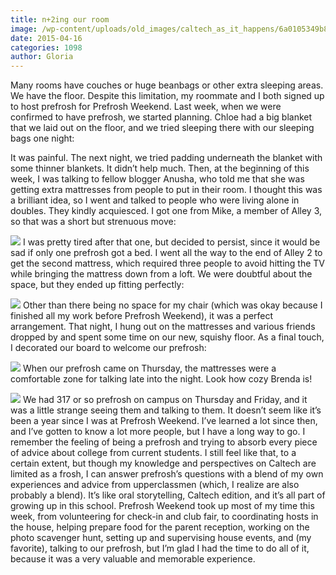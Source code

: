 ```yaml
---
title: n+2ing our room
image: /wp-content/uploads/old_images/caltech_as_it_happens/6a0105349b8251970b01b7c7775a9e970b.jpg
date: 2015-04-16
categories: 1098
author: Gloria
---
```


Many rooms have couches or huge beanbags or other extra sleeping areas. We have the floor. Despite this limitation, my roommate and I both signed up to host prefrosh for Prefrosh Weekend. Last week, when we were confirmed to have prefrosh, we started planning. Chloe had a big blanket that we laid out on the floor, and we tried sleeping there with our sleeping bags one night:

It was painful. The next night, we tried padding underneath the blanket with some thinner blankets. It didn’t help much. Then, at the beginning of this week, I was talking to fellow blogger Anusha, who told me that she was getting extra mattresses from people to put in their room. I thought this was a brilliant idea, so I went and talked to people who were living alone in doubles. They kindly acquiesced. I got one from Mike, a member of Alley 3, so that was a short but strenuous move:


![](/old_images/caltech_as_it_happens/6a0105349b8251970b01b7c7775aa9970b.jpg)
I was pretty tired after that one, but decided to persist, since it would be sad if only one prefrosh got a bed. I went all the way to the end of Alley 2 to get the second mattress, which required three people to avoid hitting the TV while bringing the mattress down from a loft. We were doubtful about the space, but they ended up fitting perfectly:


![](/old_images/caltech_as_it_happens/6a0105349b8251970b01b7c7775ab6970b.jpg)
Other than there being no space for my chair (which was okay because I finished all my work before Prefrosh Weekend), it was a perfect arrangement. That night, I hung out on the mattresses and various friends dropped by and spent some time on our new, squishy floor. As a final touch, I decorated our board to welcome our prefrosh:


![](/old_images/caltech_as_it_happens/6a0105349b8251970b01b7c7775ac5970b.jpg)
When our prefrosh came on Thursday, the mattresses were a comfortable zone for talking late into the night. Look how cozy Brenda is!


![](/old_images/caltech_as_it_happens/6a0105349b8251970b01b8d100eaeb970c.jpg)
We had 317 or so prefrosh on campus on Thursday and Friday, and it was a little strange seeing them and talking to them. It doesn’t seem like it’s been a year since I was at Prefrosh Weekend. I’ve learned a lot since then, and I’ve gotten to know a lot more people, but I have a long way to go. I remember the feeling of being a prefrosh and trying to absorb every piece of advice about college from current students. I still feel like that, to a certain extent, but though my knowledge and perspectives on Caltech are limited as a frosh, I can answer prefrosh’s questions with a blend of my own experiences and advice from upperclassmen (which, I realize are also probably a blend). It’s like oral storytelling, Caltech edition, and it’s all part of growing up in this school. 
Prefrosh Weekend took up most of my time this week, from volunteering for check-in and club fair, to coordinating hosts in the house, helping prepare food for the parent reception, working on the photo scavenger hunt, setting up and supervising house events, and (my favorite), talking to our prefrosh, but I’m glad I had the time to do all of it, because it was a very valuable and memorable experience.

